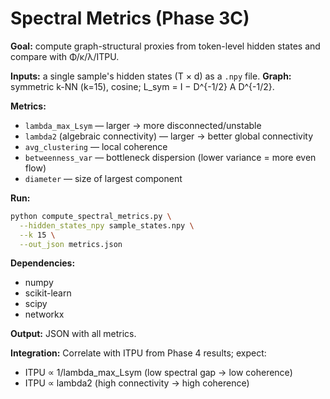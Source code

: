 # Spectral Metrics (Phase 3C)

**Goal:** compute graph-structural proxies from token-level hidden states and compare with Φ/κ/λ/ITPU.

**Inputs:** a single sample's hidden states (T × d) as a `.npy` file.
**Graph:** symmetric k-NN (k=15), cosine; L_sym = I − D^{-1/2} A D^{-1/2}.

**Metrics:**
- `lambda_max_Lsym` — larger → more disconnected/unstable
- `lambda2` (algebraic connectivity) — larger → better global connectivity
- `avg_clustering` — local coherence
- `betweenness_var` — bottleneck dispersion (lower variance = more even flow)
- `diameter` — size of largest component

**Run:**
```bash
python compute_spectral_metrics.py \
  --hidden_states_npy sample_states.npy \
  --k 15 \
  --out_json metrics.json
```

**Dependencies:**
- numpy
- scikit-learn
- scipy
- networkx

**Output:** JSON with all metrics.

**Integration:**
Correlate with ITPU from Phase 4 results; expect:
- ITPU ∝ 1/lambda_max_Lsym (low spectral gap → low coherence)
- ITPU ∝ lambda2 (high connectivity → high coherence)
